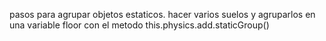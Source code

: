 pasos para agrupar objetos estaticos.
hacer varios suelos y agruparlos en una variable floor con el metodo 
this.physics.add.staticGroup()